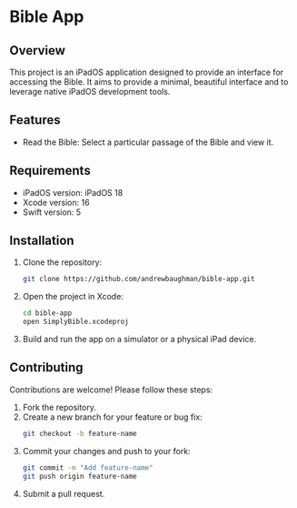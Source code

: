 # Bible App

## Overview
This project is an iPadOS application designed to provide an interface for accessing the Bible. It aims to provide a minimal, beautiful interface and to leverage native iPadOS development tools. 

## Features
- Read the Bible: Select a particular passage of the Bible and view it.

## Requirements
- iPadOS version: iPadOS 18
- Xcode version: 16
- Swift version: 5

## Installation
1. Clone the repository:
    ```bash
    git clone https://github.com/andrewbaughman/bible-app.git
    ```
2. Open the project in Xcode:
    ```bash
    cd bible-app
    open SimplyBible.xcodeproj
    ```
3. Build and run the app on a simulator or a physical iPad device.

## Contributing
Contributions are welcome! Please follow these steps:
1. Fork the repository.
2. Create a new branch for your feature or bug fix:
    ```bash
    git checkout -b feature-name
    ```
3. Commit your changes and push to your fork:
    ```bash
    git commit -m "Add feature-name"
    git push origin feature-name
    ```
4. Submit a pull request.
